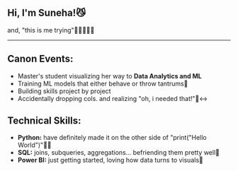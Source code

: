 ## Hi, I'm Suneha!😼

and, "this is me trying"😵‍💫🧑🏻‍💻

---
## Canon Events:
- Master's student visualizing her way to **Data Analytics and ML** 
- Training ML models that either behave or throw tantrums🗿
- Building skills project by project
- Accidentally dropping cols. and realizing "oh, i needed that!"🙂‍↔️

## Technical Skills:
- **Python:** have definitely made it on the other side of "print("Hello World")"👍🏻
- **SQL:** joins, subqueries, aggregations... befriending them pretty well🤔
- **Power BI:** just getting started, loving how data turns to visuals🤯
